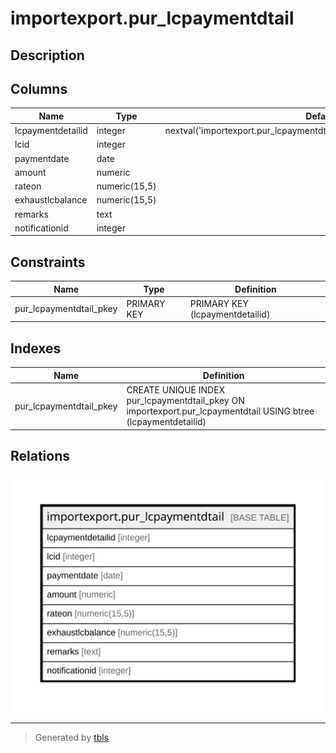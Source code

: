 # importexport.pur_lcpaymentdtail

## Description

## Columns

| Name | Type | Default | Nullable | Children | Parents | Comment |
| ---- | ---- | ------- | -------- | -------- | ------- | ------- |
| lcpaymentdetailid | integer | nextval('importexport.pur_lcpaymentdtail_lcpaymentdetailid_seq'::regclass) | false |  |  |  |
| lcid | integer |  | false |  |  |  |
| paymentdate | date |  | true |  |  |  |
| amount | numeric |  | true |  |  |  |
| rateon | numeric(15,5) |  | true |  |  |  |
| exhaustlcbalance | numeric(15,5) |  | true |  |  |  |
| remarks | text |  | true |  |  |  |
| notificationid | integer |  | true |  |  |  |

## Constraints

| Name | Type | Definition |
| ---- | ---- | ---------- |
| pur_lcpaymentdtail_pkey | PRIMARY KEY | PRIMARY KEY (lcpaymentdetailid) |

## Indexes

| Name | Definition |
| ---- | ---------- |
| pur_lcpaymentdtail_pkey | CREATE UNIQUE INDEX pur_lcpaymentdtail_pkey ON importexport.pur_lcpaymentdtail USING btree (lcpaymentdetailid) |

## Relations

![er](importexport.pur_lcpaymentdtail.svg)

---

> Generated by [tbls](https://github.com/k1LoW/tbls)
